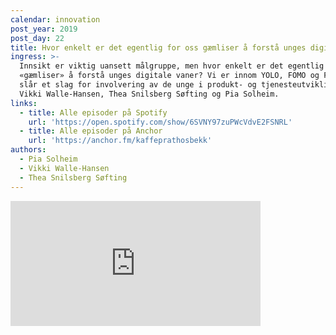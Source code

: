 ```yaml
---
calendar: innovation
post_year: 2019
post_day: 22
title: Hvor enkelt er det egentlig for oss gæmliser å forstå unges digitale vaner?
ingress: >-
  Innsikt er viktig uansett målgruppe, men hvor enkelt er det egentlig for oss
  «gæmliser» å forstå unges digitale vaner? Vi er innom YOLO, FOMO og FOLO, og
  slår et slag for involvering av de unge i produkt- og tjenesteutvikling. Med
  Vikki Walle-Hansen, Thea Snilsberg Søfting og Pia Solheim.
links:
  - title: Alle episoder på Spotify
    url: 'https://open.spotify.com/show/6SVNY97zuPWcVdvE2FSNRL'
  - title: Alle episoder på Anchor
    url: 'https://anchor.fm/kaffeprathosbekk'
authors:
  - Pia Solheim
  - Vikki Walle-Hansen
  - Thea Snilsberg Søfting
---
```


<iframe src="https://anchor.fm/kaffeprathosbekk/embed/episodes/--e9b2rf" height="200px" width="400px" frameborder="0" scrolling="no"></iframe>
